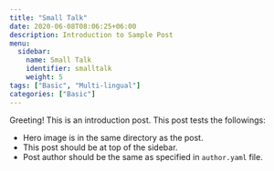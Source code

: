 ```yaml
---
title: "Small Talk"
date: 2020-06-08T08:06:25+06:00
description: Introduction to Sample Post
menu:
  sidebar:
    name: Small Talk
    identifier: smalltalk
    weight: 5
tags: ["Basic", "Multi-lingual"]
categories: ["Basic"]
---
```


Greeting! This is an introduction post. This post tests the followings:

- Hero image is in the same directory as the post.
- This post should be at top of the sidebar.
- Post author should be the same as specified in `author.yaml` file.
